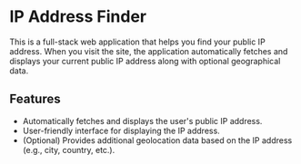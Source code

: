 # IP Address Finder

This is a full-stack web application that helps you find your public IP address. When you visit the site, the application automatically fetches and displays your current public IP address along with optional geographical data.

## Features
- Automatically fetches and displays the user's public IP address.
- User-friendly interface for displaying the IP address.
- (Optional) Provides additional geolocation data based on the IP address (e.g., city, country, etc.).

